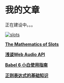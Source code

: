 # 我的文章

正在建设中。。。


[![slots][1]](/article/slots/)

[**The Mathematics of Slots**](/article/slots/)

[**浅谈Web Audio API**](/article/doc/1)

[**Babel 6 小白使用指南**](/article/doc/2)

[**正则表达式的基础知识**](/article/doc/3)



[1]: http://wilberway.com/article/images/art1.jpg
